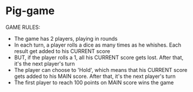 # Pig-game


GAME RULES:
- The game has 2 players, playing in rounds
- In each turn, a player rolls a dice as many times as he whishes. Each result get added to his CURRENT score
- BUT, if the player rolls a 1, all his CURRENT score gets lost. After that, it's the next player's turn
- The player can choose to 'Hold', which means that his CURRENT score gets added to his MAIN score. After that, it's the next player's turn
- The first player to reach 100 points on MAIN score wins the game
